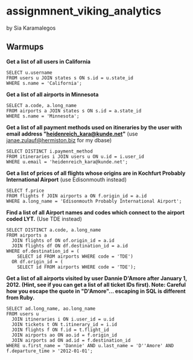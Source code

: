 # assignmnent_viking_analytics

by Sia Karamalegos

## Warmups

**Get a list of all users in California**
```
SELECT u.username
FROM users u JOIN states s ON s.id = u.state_id
WHERE s.name = 'California';
```

**Get a list of all airports in Minnesota**
```
SELECT a.code, a.long_name
FROM airports a JOIN states s ON s.id = a.state_id
WHERE s.name = 'Minnesota';
```

**Get a list of all payment methods used on itineraries by the user with email address "heidenreich_kara@kunde.net"** (use janae.zulauf@hermiston.biz for my dbase)
```
SELECT DISTINCT i.payment_method
FROM itineraries i JOIN users u ON u.id = i.user_id
WHERE u.email = 'heidenreich_kara@kunde.net';
```

**Get a list of prices of all flights whose origins are in Kochfurt Probably International Airport** (use Edisonmouth instead)
```
SELECT f.price
FROM flights f JOIN airports a ON f.origin_id = a.id
WHERE a.long_name = 'Edisonmouth Probably International Airport';
```

**Find a list of all Airport names and codes which connect to the airport coded LYT.** (Use TDE instead)
```
SELECT DISTINCT a.code, a.long_name
FROM airports a
  JOIN flights of ON of.origin_id = a.id
  JOIN flights df ON df.destination_id = a.id
WHERE of.destination_id = (
    SELECT id FROM airports WHERE code = 'TDE')
  OR df.origin_id = (
    SELECT id FROM airports WHERE code = 'TDE');
```

**Get a list of all airports visited by user Dannie D'Amore after January 1, 2012. (Hint, see if you can get a list of all ticket IDs first). Note: Careful how you escape the quote in "D'Amore"... escaping in SQL is different from Ruby.**
```
SELECT ad.long_name, ao.long_name
FROM users u
  JOIN itineraries i ON i.user_id = u.id
  JOIN tickets t ON t.itinerary_id = i.id
  JOIN flights f ON f.id = t.flight_id
  JOIN airports ao ON ao.id = f.origin_id
  JOIN airports ad ON ad.id = f.destination_id
WHERE u.first_name = 'Dannie' AND u.last_name = 'D''Amore' AND f.departure_time > '2012-01-01';
```

